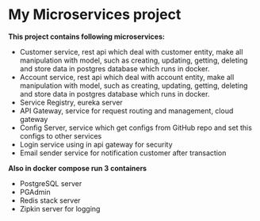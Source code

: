 # My Microservices project

**This project contains following microservices:**

* Customer service, rest api which deal with customer entity, make all manipulation with model, such as creating, updating, getting, deleting and store data in postgres database which runs in docker.
* Account service, rest api which deal with account entity, make all manipulation with model, such as creating, updating, getting, deleting and store data in postgres database which runs in docker.
* Service Registry, eureka server 
* API Gateway, service for request routing and management, cloud gateway
* Config Server, service which get configs from GitHub repo and set this configs to other services
* Login service using in api gateway for security
* Email sender service for notification customer after transaction

**Also in docker compose run 3 containers**

* PostgreSQL server
* PGAdmin
* Redis stack server
* Zipkin server for logging
